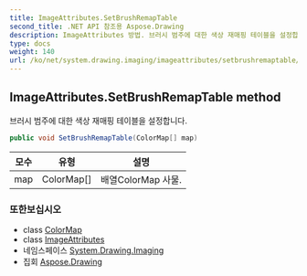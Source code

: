 ```yaml
---
title: ImageAttributes.SetBrushRemapTable
second_title: .NET API 참조용 Aspose.Drawing
description: ImageAttributes 방법. 브러시 범주에 대한 색상 재매핑 테이블을 설정합니다.
type: docs
weight: 140
url: /ko/net/system.drawing.imaging/imageattributes/setbrushremaptable/
---
```

## ImageAttributes.SetBrushRemapTable method

브러시 범주에 대한 색상 재매핑 테이블을 설정합니다.

```csharp
public void SetBrushRemapTable(ColorMap[] map)
```

| 모수 | 유형 | 설명 |
| --- | --- | --- |
| map | ColorMap[] | 배열ColorMap 사물. |

### 또한보십시오

* class [ColorMap](../../colormap/)
* class [ImageAttributes](../)
* 네임스페이스 [System.Drawing.Imaging](../../imageattributes/)
* 집회 [Aspose.Drawing](../../../)


